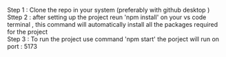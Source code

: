 Step 1 : Clone the repo in your system (preferably with github desktop )
<br />
Sttep 2 : after setting up the project reun 'npm install' on your vs code terminal , this command will automatically install all the packages required for the project
<br />
Step 3 : To run the project use command 'npm start' the porject will run on port : 5173
